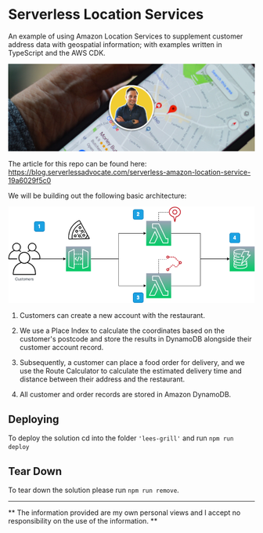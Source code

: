 # Serverless Location Services

An example of using Amazon Location Services to supplement customer address data with geospatial information; with examples written in TypeScript and the AWS CDK.

![image](./docs/images/header.png)

The article for this repo can be found here: https://blog.serverlessadvocate.com/serverless-amazon-location-service-19a6029f5c0

We will be building out the following basic architecture:

![image](./docs/images/diagram.png)

1. Customers can create a new account with the restaurant.

2. We use a Place Index to calculate the coordinates based on the customer's postcode and store the results in DynamoDB alongside their customer account record.

3. Subsequently, a customer can place a food order for delivery, and we use the Route Calculator to calculate the estimated delivery time and distance between their address and the restaurant.

4. All customer and order records are stored in Amazon DynamoDB.

## Deploying

To deploy the solution cd into the folder `'lees-grill'` and run `npm run deploy`

## Tear Down

To tear down the solution please run `npm run remove`.

---

** The information provided are my own personal views and I accept no responsibility on the use of the information. **
